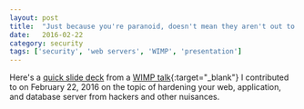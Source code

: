 ```yaml
---
layout: post
title:  "Just because you're paranoid, doesn't mean they aren't out to get you"
date:   2016-02-22
category: security
tags: ['security', 'web servers', 'WIMP', 'presentation']
---
```


Here's a [quick slide deck](/pdf/hardening.pdf) from a [WIMP talk](http://www.meetup.com/beawimp/events/228707717/){:target="_blank"} I contributed to on February 22, 2016 on the topic of hardening your web, application, and database server from hackers and other nuisances.
